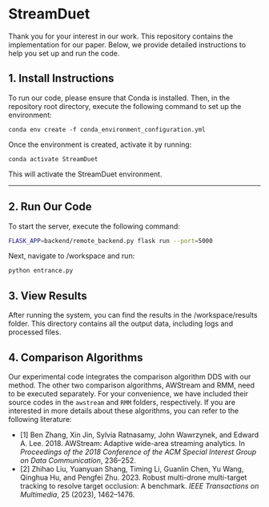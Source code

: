 # StreamDuet

Thank you for your interest in our work. This repository contains the implementation for our paper. Below, we provide detailed instructions to help you set up and run the code.

## 1. Install Instructions

To run our code, please ensure that Conda is installed. Then, in the repository root directory, execute the following command to set up the environment:

```conda env create -f conda_environment_configuration.yml```

Once the environment is created, activate it by running:

```conda activate StreamDuet```

This will activate the StreamDuet environment.

---

## 2. Run Our Code

To start the server, execute the following command:
```bash
FLASK_APP=backend/remote_backend.py flask run --port=5000
```

Next, navigate to /workspace and run:  
```bash
python entrance.py
``` 

## 3. View Results
After running the system, you can find the results in the /workspace/results folder. This directory contains all the output data, including logs and processed files.


## 4. Comparison Algorithms

Our experimental code integrates the comparison algorithm DDS with our method. The other two comparison algorithms, AWStream and RMM, need to be executed separately. For your convenience, we have included their source codes in the `awstream` and `RMM` folders, respectively. If you are interested in more details about these algorithms, you can refer to the following literature:

- [1] Ben Zhang, Xin Jin, Sylvia Ratnasamy, John Wawrzynek, and Edward A. Lee. 2018. AWStream: Adaptive wide-area streaming analytics. In *Proceedings of the 2018 Conference of the ACM Special Interest Group on Data Communication*, 236–252.  
- [2] Zhihao Liu, Yuanyuan Shang, Timing Li, Guanlin Chen, Yu Wang, Qinghua Hu, and Pengfei Zhu. 2023. Robust multi-drone multi-target tracking to resolve target occlusion: A benchmark. *IEEE Transactions on Multimedia*, 25 (2023), 1462–1476.


